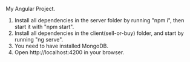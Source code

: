 My Angular Project.

1. Install all dependencies in the server folder by running "npm i", then start it with "npm start".
2. Install all dependencies in the client(sell-or-buy) folder, and start by running "ng serve".
3. You need to have installed MongoDB.
4. Open http://localhost:4200 in your browser.
